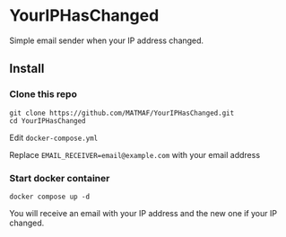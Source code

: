 # YourIPHasChanged
Simple email sender when your IP address changed.
## Install
### Clone this repo
```
git clone https://github.com/MATMAF/YourIPHasChanged.git
cd YourIPHasChanged
```

Edit `docker-compose.yml`

Replace `EMAIL_RECEIVER=email@example.com` with your email address

### Start docker container

```
docker compose up -d
```

You will receive an email with your IP address and the new one if your IP changed.
